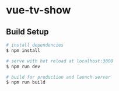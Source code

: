 # vue-tv-show

## Build Setup

```bash
# install dependencies
$ npm install

# serve with hot reload at localhost:3000
$ npm run dev

# build for production and launch server
$ npm run build
```

